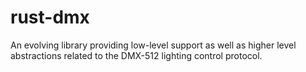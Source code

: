 rust-dmx
===========

An evolving library providing low-level support as well as higher level abstractions related to the
DMX-512 lighting control protocol.